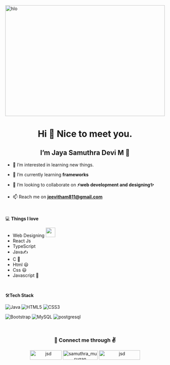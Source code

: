 
<img align="center" src="https://www.danielhonrade.com/wp-content/uploads/2020/09/Web-development-1.jpg" alt="hlo" height="350" width="100%">


<h1 align="center">Hi 👋 Nice to meet you.<br></h1>
 <h2 align="center"> I’m Jaya Samuthra Devi M 💖</h2>



- 👀 I’m interested in learning new things.

- 🌱 I’m currently learning **frameworks**

- 💞️ I’m looking to collaborate on **⚡web development and designing✨**

- 📫 Reach me on **jeevitham811@gmail.com**


<br>
  
  💻 **Things I love**
- Web Designing <img src="https://media.giphy.com/media/WUlplcMpOCEmTGBtBW/giphy.gif" width="30">
- React Js
- TypeScript
- Java✍️
- C 🧐
- Html 😃
- Css 😃
- Javascript 🧐

<br> 

🛠**Tech Stack**

  ![Java](https://img.shields.io/badge/-Python-000000?style=flat&logo=python)
  ![HTML5](https://img.shields.io/badge/-HTML5-000000?style=flat&logo=HTML5)
  ![CSS3](https://img.shields.io/badge/-CSS3-000000?style=flat&logo=CSS3)

  ![Bootstrap](https://img.shields.io/badge/-Bootstrap-000000?style=flat&logo=bootstrap)
  ![MySQL](https://img.shields.io/badge/-MySQL-000000?style=flat&logo=MySQL)
  ![postgresql](https://img.shields.io/badge/postgresql-000000?style=flat-square&logo=postgresql)
  
  <br>

<h3 align="center"> 🤞 Connect me through ✌</h3>
<p align="center">
<a href="https://linkedin.com/in/JayaSamuthraDevi" target="blank"><img align="center" src="https://img.shields.io/badge/LinkedIn-0077B5?style=for-the-badge&logo=linkedin&logoColor=white" alt="jsd" height="30" width="100" /></a>
<a href="https://instagram.com/samuthra_murugan" target="blank"><img align="center" src="https://img.shields.io/badge/Instagram-E4405F?style=for-the-badge&logo=instagram&logoColor=white" alt="samuthra_murugan" height="30" width="110" /></a>
<a href="https://https://www.hackerrank.com/JayaSamuthra?hr_r=1" target="blank"><img align="center" src="https://img.shields.io/badge/HackerRank-00EA64.svg?style=for-the-badge&logo=HackerRank&logoColor=white" alt="jsd" height="30" width="130" /></a>
</p>

<br> 



